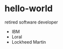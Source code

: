 # hello-world
retired software developer
<ul>
 <li>IBM</li>
  <li>Loral</li>
 <li>Lockheed Martin</li>
</ul> 

